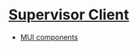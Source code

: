 # [Supervisor Client](https://github.com/TypingHare/supervisor-client)

- [MUI components](https://mui.com/material-ui/all-components/)